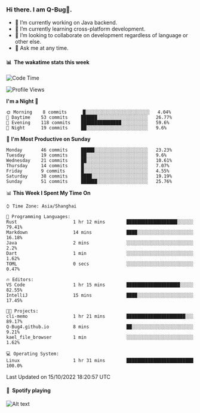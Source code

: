 ### Hi there. I am Q-Bug🐞.

- 🔭 I’m currently working on Java backend.
- 🌱 I’m currently learning cross-platform development.
- 👯 I’m looking to collaborate on development regardless of language or other else.
- 💬 Ask me at any time.

#### 📊 &nbsp;**The wakatime stats this week**  
<!--START_SECTION:waka-->
![Code Time](http://img.shields.io/badge/Code%20Time-41%20hrs%2013%20mins-blue)

![Profile Views](http://img.shields.io/badge/Profile%20Views-0-blue)

**I'm a Night 🦉** 

```text
🌞 Morning    8 commits      █░░░░░░░░░░░░░░░░░░░░░░░░   4.04% 
🌆 Daytime    53 commits     ██████░░░░░░░░░░░░░░░░░░░   26.77% 
🌃 Evening    118 commits    ███████████████░░░░░░░░░░   59.6% 
🌙 Night      19 commits     ██░░░░░░░░░░░░░░░░░░░░░░░   9.6%

```
📅 **I'm Most Productive on Sunday** 

```text
Monday       46 commits     █████░░░░░░░░░░░░░░░░░░░░   23.23% 
Tuesday      19 commits     ██░░░░░░░░░░░░░░░░░░░░░░░   9.6% 
Wednesday    21 commits     ██░░░░░░░░░░░░░░░░░░░░░░░   10.61% 
Thursday     14 commits     █░░░░░░░░░░░░░░░░░░░░░░░░   7.07% 
Friday       9 commits      █░░░░░░░░░░░░░░░░░░░░░░░░   4.55% 
Saturday     38 commits     ████░░░░░░░░░░░░░░░░░░░░░   19.19% 
Sunday       51 commits     ██████░░░░░░░░░░░░░░░░░░░   25.76%

```


📊 **This Week I Spent My Time On** 

```text
⌚︎ Time Zone: Asia/Shanghai

💬 Programming Languages: 
Rust                     1 hr 12 mins        ███████████████████░░░░░░   79.41% 
Markdown                 14 mins             ████░░░░░░░░░░░░░░░░░░░░░   16.18% 
Java                     2 mins              ░░░░░░░░░░░░░░░░░░░░░░░░░   2.2% 
Dart                     1 min               ░░░░░░░░░░░░░░░░░░░░░░░░░   1.62% 
TOML                     0 secs              ░░░░░░░░░░░░░░░░░░░░░░░░░   0.47%

🔥 Editors: 
VS Code                  1 hr 15 mins        ████████████████████░░░░░   82.55% 
IntelliJ                 15 mins             ████░░░░░░░░░░░░░░░░░░░░░   17.45%

🐱‍💻 Projects: 
cli-memo                 1 hr 21 mins        ██████████████████████░░░   89.17% 
Q-Bug4.github.io         8 mins              ██░░░░░░░░░░░░░░░░░░░░░░░   9.21% 
kael_file_browser        1 min               ░░░░░░░░░░░░░░░░░░░░░░░░░   1.62%

💻 Operating System: 
Linux                    1 hr 31 mins        █████████████████████████   100.0%

```


 Last Updated on 15/10/2022 18:20:57 UTC
<!--END_SECTION:waka-->

#### 🎵 &nbsp;**Spotify playing**  
![Alt text](https://spotify-recently-played-readme.vercel.app/api?user=e5y1o4x7kdt9kf2blu4wvmb4s&unique={true|1|on|yes})
